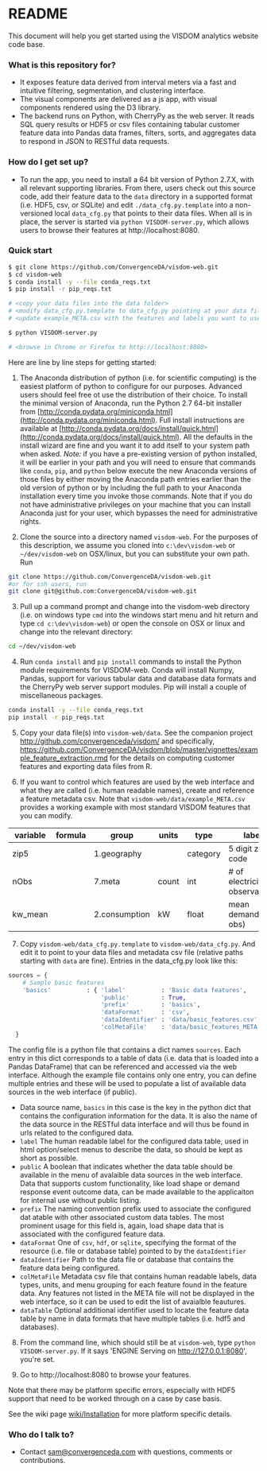 # README #

This document will help you get started using the VISDOM analytics website code base.

### What is this repository for? ###

* It exposes feature data derived from interval meters via a fast and intuitive filtering, segmentation, and clustering interface.
* The visual components are delivered as a js app, with visual components rendered using the D3 library.
* The backend runs on Python, with CherryPy as the web server. It reads SQL query results or HDF5 or csv files containing tabular customer feature data into Pandas data frames, filters, sorts, and aggregates data to respond in JSON to RESTful data requests.

### How do I get set up? ###

* To run the app, you need to install a 64 bit version of Python 2.7.X, with all relevant supporting libraries. From there, users check out this source code, add their feature data to the `data` directory in a supported format (i.e. HDF5, csv, or SQLite) and edit `./data_cfg.py.template` into a non-versioned local `data_cfg.py` that points to their data files. When all is in place, the server is started via `python VISDOM-server.py`, which allows users to browse their features at http://localhost:8080.

### Quick start ###
```bash
$ git clone https://github.com/ConvergenceDA/visdom-web.git
$ cd visdom-web
$ conda install -y --file conda_reqs.txt
$ pip install -r pip_reqs.txt

# <copy your data files into the data folder>
# <modify data_cfg.py.template to data_cfg.py pointing at your data files>
# <update example_META.csv with the features and labels you want to use>

$ python VISDOM-server.py

# <browse in Chrome or Firefox to http://localhost:8080>
```

Here are line by line steps for getting started:

1. The Anaconda distribution of python (i.e. for scientific computing) is the easiest platform of python to configure for our purposes. Advanced users should feel free ot use the distribution of their choice. To install the minimal version of Anaconda, run the Python 2.7 64-bit installer from [http://conda.pydata.org/miniconda.html](http://conda.pydata.org/miniconda.html). Full install instructions are available at [http://conda.pydata.org/docs/install/quick.html](http://conda.pydata.org/docs/install/quick.html). All the defaults in the install wizard are fine and you want it to add itself to your system path when asked. *Note:* if you have a pre-existing version of python installed, it will be earlier in your path and you will need to ensure that commands like `conda`, `pip`, and `python` below execute the new Anaconda versions of those files by either moving the Anaconda path entries earlier than the old version of python or by including the full path to your Anaconda installation every time you invoke those commands. Note that if you do not have administrative privileges on your machine that you can install Anaconda just for your user, which bypasses the need for administrative rights.

2. Clone the source into a directory named `visdom-web`. For the purposes of this description, we assume you cloned into `c:\dev\visdom-web` or `~/dev/visdom-web` on OSX/linux, but you can substitute your own path. Run 
  ```bash
  git clone https://github.com/ConvergenceDA/visdom-web.git
  #or for ssh users, run 
  git clone git@github.com:ConvergenceDA/visdom-web.git
  ```

3. Pull up a command prompt and change into the visdom-web directory (i.e. on windows type `cmd` into the windows start menu and hit return and type `cd c:\dev\visdom-web`) or open the console on OSX or linux and change into the relevant directory: 
  ```bash
  cd ~/dev/visdom-web
  ```

4. Run `conda install` and `pip install` commands to install the Python module requirements for VISDOM-web. Conda will install Numpy, Pandas, support for various tabular data and database data formats and the CherryPy web server support modules. Pip will install a couple of miscellaneous packages.

  ```bash
  conda install -y --file conda_reqs.txt
  pip install -r pip_reqs.txt
  ```

5. Copy your data file(s) into `visdom-web/data`. See the companion project http://github.com/convergenceda/visdom/ and specifically, https://github.com/ConvergenceDA/visdom/blob/master/vignettes/example_feature_extraction.rmd for the details on computing customer features and exporting data files from R.

6. If you want to control which features are used by the web interface and what they are called (i.e. human readable names), create and reference a feature metadata csv. Note that `visdom-web/data/example_META.csv` provides a working example with most standard VISDOM features that you can modify. 

  |variable|formula|group|units|type|label|
  |--------|-------|-----|-----|----|-----|
  |zip5||1.geography||category|5 digit zip code|
  |nObs||7.meta|count|int|# of electricity observations|
  |kw_mean||2.consumption|kW|float|mean demand (all obs)|

7. Copy `visdom-web/data_cfg.py.template` to `visdom-web/data_cfg.py`. And edit it to point to your data files and metadata csv file (relative paths starting with `data` are fine). Entries in the data_cfg.py look like this:

  ```python
  sources = {
      # Sample basic features
      'basics'          : { 'label'          : 'Basic data features', 
                            'public'         : True, 
                            'prefix'         : 'basics',
                            'dataFormat'     : 'csv',    
                            'dataIdentifier' : 'data/basic_features.csv',  
                            'colMetaFile'    : 'data/basic_features_META.csv'},
    }
  ```

  The config file is a python file that contains a dict names `sources`. Each entry in this dict corresponds to a table of data (i.e. data that is loaded into a Pandas DataFrame) that can be referenced and accessed via the web interface. Although the example file contains only one entry, you can define multiple entries and these will be used to populate a list of available data sources in the web interface (if public). 

  * Data source name, `basics` in this case is the key in the python dict that contains the configuration information for the data. It is also the name of the data source in the RESTful data interface and will thus be found in urls related to the configured data.
  * `label` The human readable label for the configured data table, used in html option/select menus to describe the data, so should be kept as short as possible.
  * `public` A boolean that indicates whether the data table should be available in the menu of avalaible data sources in the web interface. Data that supports custom functionality, like load shape or demand response event outcome data, can be made available to the applicaiton for internal use without public listing.
  * `prefix` The naming convention prefix used to associate the configured dat atable with other associated custom data tables. The most prominent usage for this field is, again, load shape data that is associated with the configured feature data.
  * `dataFormat` One of `csv`, `hdf`, or `sqlite`, specifying the format of the resource (i.e. file or database table) pointed to by the `dataIdentifier`
  * `dataIdentifier` Path to the data file or database that contains the feature data being configured.
  * `colMetaFile` Metadata csv file that contains human readable labels, data types, units, and menu grouping for each feature found in the feature data. Any features not listed in the META file will not be displayed in the web interface, so it can be used to edit the list of avaialble feautures.
  * `dataTable` Optional additional identifier used to locate the feature data table by name in data formats that have multiple tables (i.e. hdf5 and databases).

8. From the command line, which should still be at `visdom-web`, type `python VISDOM-server.py`. If it says 'ENGINE Serving on http://127.0.0.1:8080', you're set.

9. Go to http://localhost:8080 to browse your features.

Note that there may be platform specific errors, especially with HDF5 support that need to be worked through on a case by case basis.

See the wiki page [wiki/Installation](wiki/Installation) for more platform specific details.

### Who do I talk to? ###

* Contact sam@convergenceda.com with questions, comments or contributions.
